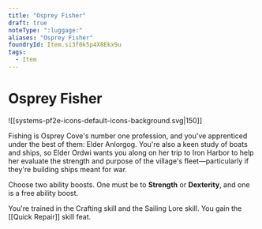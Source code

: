 ```yaml
---
title: "Osprey Fisher"
draft: true
noteType: ":luggage:"
aliases: "Osprey Fisher"
foundryId: Item.si3f0k5p4X8Ekx9u
tags:
  - Item
---
```


# Osprey Fisher
![[systems-pf2e-icons-default-icons-background.svg|150]]

Fishing is Osprey Cove's number one profession, and you've apprenticed under the best of them: Elder Anlorgog. You're also a keen study of boats and ships, so Elder Ordwi wants you along on her trip to Iron Harbor to help her evaluate the strength and purpose of the village's fleet—particularly if they're building ships meant for war.

Choose two ability boosts. One must be to **Strength** or **Dexterity**, and one is a free ability boost.

You're trained in the Crafting skill and the Sailing Lore skill. You gain the [[Quick Repair]] skill feat.
